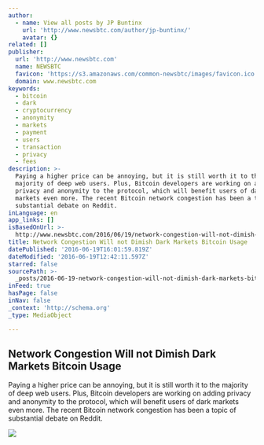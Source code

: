 ```yaml
---
author:
  - name: View all posts by JP Buntinx
    url: 'http://www.newsbtc.com/author/jp-buntinx/'
    avatar: {}
related: []
publisher:
  url: 'http://www.newsbtc.com'
  name: NEWSBTC
  favicon: 'https://s3.amazonaws.com/common-newsbtc/images/favicon.ico'
  domain: www.newsbtc.com
keywords:
  - bitcoin
  - dark
  - cryptocurrency
  - anonymity
  - markets
  - payment
  - users
  - transaction
  - privacy
  - fees
description: >-
  Paying a higher price can be annoying, but it is still worth it to the
  majority of deep web users. Plus, Bitcoin developers are working on adding
  privacy and anonymity to the protocol, which will benefit users of dark
  markets even more. The recent Bitcoin network congestion has been a topic of
  substantial debate on Reddit.
inLanguage: en
app_links: []
isBasedOnUrl: >-
  http://www.newsbtc.com/2016/06/19/network-congestion-will-not-dimish-dark-markets-bitcoin-usage/
title: Network Congestion Will not Dimish Dark Markets Bitcoin Usage
datePublished: '2016-06-19T16:01:59.819Z'
dateModified: '2016-06-19T12:42:11.597Z'
starred: false
sourcePath: >-
  _posts/2016-06-19-network-congestion-will-not-dimish-dark-markets-bitcoin-usag.md
inFeed: true
hasPage: false
inNav: false
_context: 'http://schema.org'
_type: MediaObject

---
```

<article style=""><h1>Network Congestion Will not Dimish Dark Markets Bitcoin Usage</h1><p>Paying a higher price can be annoying, but it is still worth it to the majority of deep web users. Plus, Bitcoin developers are working on adding privacy and anonymity to the protocol, which will benefit users of dark markets even more. The recent Bitcoin network congestion has been a topic of substantial debate on Reddit.</p><img src="http://s3.amazonaws.com/main-newsbtc-images/2016/06/19131150/shutterstock_415192408.jpg" /></article>